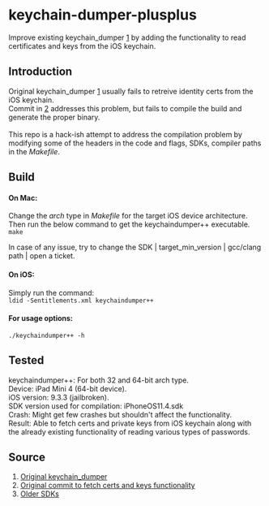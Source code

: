 # keychain-dumper-plusplus
Improve existing keychain_dumper [1](https://github.com/abhinashjain/keychain-dumper-plusplus#Source) by adding the functionality to read certificates and keys from the iOS keychain.

## Introduction
Original keychain_dumper [1](https://github.com/abhinashjain/keychain-dumper-plusplus#Source) usually fails to retreive identity certs from the iOS keychain.\
Commit in [2](https://github.com/abhinashjain/keychain-dumper-plusplus#Source) addresses this problem, but fails to compile the build and generate the proper binary.\
\
This repo is a hack-ish attempt to address the compilation problem by modifying some of the headers in the code and flags, SDKs, compiler paths in the *Makefile*. 

## Build
#### On Mac:
Change the *arch* type in *Makefile* for the target iOS device architecture.\
Then run the below command to get the keychaindumper++ executable.\
`make` 

In case of any issue, try to change the SDK | target_min_version | gcc/clang path  | open a ticket.

#### On iOS:
Simply run the command:\
`ldid -Sentitlements.xml keychaindumper++`

#### For usage options:
`./keychaindumper++ -h`

## Tested
keychaindumper++: For both 32 and 64-bit arch type.\
Device: iPad Mini 4 (64-bit device).\
iOS version: 9.3.3 (jailbroken).\
SDK version used for compilation: iPhoneOS11.4.sdk\
Crash: Might get few crashes but shouldn't affect the functionality.\
Result: Able to fetch certs and private keys from iOS keychain along with the already existing functionality of reading various types of passwords.

## Source
1. [Original keychain_dumper](https://github.com/ptoomey3/Keychain-Dumper/)
2. [Original commit to fetch certs and keys functionality](https://github.com/rjoudrey/Keychain-Dumper/commit/4c558843e00516513c8cee7b47fe0605a883e180)
3. [Older SDKs](https://github.com/nst/iOS-Runtime-Headers/releases)
